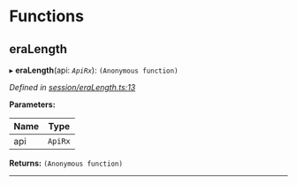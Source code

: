

# Functions

<a id="eralength"></a>

##  eraLength

▸ **eraLength**(api: *`ApiRx`*): `(Anonymous function)`

*Defined in [session/eraLength.ts:13](https://github.com/polkadot-js/api/blob/2751491/packages/api-derive/src/session/eraLength.ts#L13)*

**Parameters:**

| Name | Type |
| ------ | ------ |
| api | `ApiRx` |

**Returns:** `(Anonymous function)`

___

